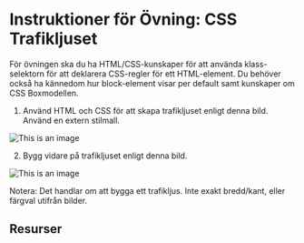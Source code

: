# Instruktioner för Övning: CSS Trafikljuset

För övningen ska du ha HTML/CSS-kunskaper för att använda klass-selektorn för att deklarera CSS-regler för ett HTML-element. Du behöver också ha kännedom hur block-element visar per default samt kunskaper om CSS Boxmodellen. 

1. Använd HTML och CSS för att skapa trafikljuset enligt denna bild. Använd en extern stilmall.

![This is an image](https://myoctocat.com/assets/images/base-octocat.svg)

2. Bygg vidare på trafikljuset enligt denna bild.

![This is an image](https://myoctocat.com/assets/images/base-octocat.svg)

Notera: Det handlar om att bygga ett trafikljus. Inte exakt bredd/kant, eller färgval utifrån bilder.

## Resurser



